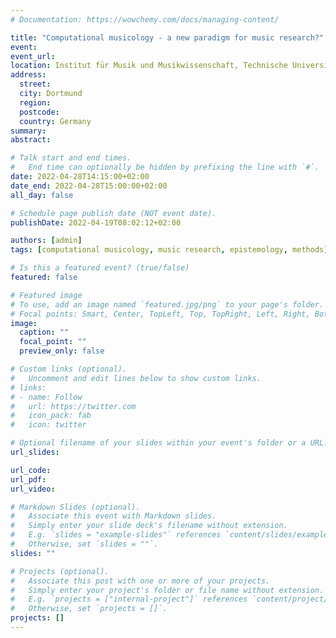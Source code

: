 ```yaml
---
# Documentation: https://wowchemy.com/docs/managing-content/

title: "Computational musicology - a new paradigm for music research?"
event:
event_url:
location: Institut für Musik und Musikwissenschaft, Technische Universität Dortmund
address:
  street:
  city: Dortmund
  region:
  postcode:
  country: Germany
summary:
abstract:

# Talk start and end times.
#   End time can optionally be hidden by prefixing the line with `#`.
date: 2022-04-28T14:15:00+02:00
date_end: 2022-04-28T15:00:00+02:00
all_day: false

# Schedule page publish date (NOT event date).
publishDate: 2022-04-19T08:02:12+02:00

authors: [admin]
tags: [computational musicology, music research, epistemology, methods]

# Is this a featured event? (true/false)
featured: false

# Featured image
# To use, add an image named `featured.jpg/png` to your page's folder. 
# Focal points: Smart, Center, TopLeft, Top, TopRight, Left, Right, BottomLeft, Bottom, BottomRight.
image:
  caption: ""
  focal_point: ""
  preview_only: false

# Custom links (optional).
#   Uncomment and edit lines below to show custom links.
# links:
# - name: Follow
#   url: https://twitter.com
#   icon_pack: fab
#   icon: twitter

# Optional filename of your slides within your event's folder or a URL.
url_slides:

url_code:
url_pdf:
url_video:

# Markdown Slides (optional).
#   Associate this event with Markdown slides.
#   Simply enter your slide deck's filename without extension.
#   E.g. `slides = "example-slides"` references `content/slides/example-slides.md`.
#   Otherwise, set `slides = ""`.
slides: ""

# Projects (optional).
#   Associate this post with one or more of your projects.
#   Simply enter your project's folder or file name without extension.
#   E.g. `projects = ["internal-project"]` references `content/project/deep-learning/index.md`.
#   Otherwise, set `projects = []`.
projects: []
---
```


